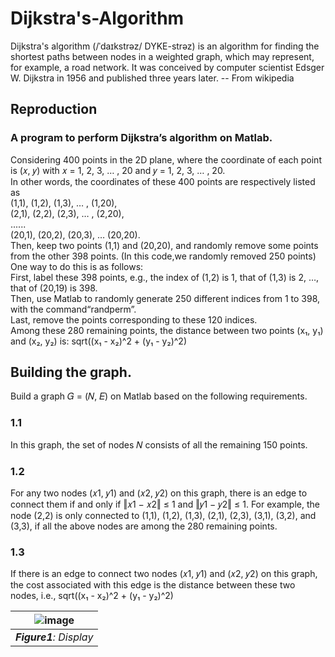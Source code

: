 # Dijkstra's-Algorithm

Dijkstra's algorithm (/ˈdaɪkstrəz/ DYKE-strəz) is an algorithm for finding the shortest paths between nodes in a weighted graph, which may represent, for example, a road network. It was conceived by computer scientist Edsger W. Dijkstra in 1956 and published three years later. -- From wikipedia  

## Reproduction  

### A program to perform Dijkstra’s algorithm on Matlab.  

Considering 400 points in the 2D plane, where the coordinate of each point is (𝑥, 𝑦) with 𝑥 = 1, 2, 3, … , 20 and 𝑦 = 1, 2, 3, … , 20.  
In other words, the coordinates of these 400 points are respectively listed as  
                       (1,1), (1,2), (1,3), … , (1,20),  
                       (2,1), (2,2), (2,3), … , (2,20),  
                                   ......  
                       (20,1), (20,2), (20,3), … (20,20).  
Then, keep two points (1,1) and (20,20), and randomly remove some points from the other 398 points. (In this code,we randomly removed 250 points)  
One way to do this is as follows:  
First,  label these 398 points, e.g., the index of (1,2) is 1, that of (1,3) is 2, …, that of (20,19) is 398.  
Then, use Matlab to randomly generate 250 different indices from 1 to 398, with the command“randperm”.  
Last,  remove the points corresponding to these 120 indices.  
Among these 280 remaining points, the distance between two points (x₁, y₁) and (x₂, y₂) is: sqrt((x₁ - x₂)^2 + (y₁ - y₂)^2)

## Building the graph.  

Build a graph 𝐺 = (𝑁, 𝐸) on Matlab based on the following requirements.  

### 1.1 
In this graph, the set of nodes 𝑁 consists of all the remaining 150 points.  
### 1.2 
For any two nodes (𝑥1, 𝑦1) and (𝑥2, 𝑦2) on this graph, there is an edge to connect them if and only if ‖𝑥1 − 𝑥2‖ ≤ 1 and ‖𝑦1 − 𝑦2‖ ≤ 1. For example, the node (2,2)
is only connected to (1,1), (1,2), (1,3), (2,1), (2,3), (3,1), (3,2), and (3,3), if all the above nodes are among the 280 remaining points.  
### 1.3 
If there is an edge to connect two nodes (𝑥1, 𝑦1) and (𝑥2, 𝑦2) on this graph, the cost associated with this edge is the distance between these two nodes, i.e., sqrt((x₁ - x₂)^2 + (y₁ - y₂)^2)  

| ![image](https://github.com/user-attachments/assets/ac1e7548-3381-44d4-8e2a-d5de207efd2f)| 
|:--:| 
| ***Figure1**: Display* |


